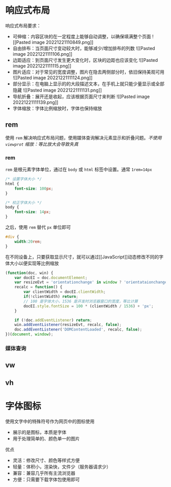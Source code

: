 # 响应式布局
响应式布局要求：
- 可伸缩：内容区块的在一定程度上能够自动调整，以确保填满整个页面
![[Pasted image 20221221110849.png]]
- 自由排布：当页面尺寸变动较大时，能够减少/增加排布的列数
![[Pasted image 20221221111106.png]]
- 边距适应：到页面尺寸发生更大变化时，区块的边距也应该变化
![[Pasted image 20221221111115.png]]
- 图片适应：对于常见的宽度调整，图片在隐去两侧部分时，依旧保持美观可用
![[Pasted image 20221221111124.png]]
- 部分显示：在电脑上显示的的大段描述文本，在手机上就只能少量显示或全部隐藏
![[Pasted image 20221221111131.png]]
- 导航折叠：展开还是收起，应该根据页面尺寸来判断
![[Pasted image 20221221111139.png]]
- 字体缩放：字体比例缩放时，字体也保持缩放

## rem

使用 `rem` 解决响应式布局问题，使用媒体查询解决元素显示和折叠问题。*不使用 `viewprot` 缩放：等比放大会导致失真*

### rem

`rem` 是根元素字体单位，通过在 `body` 或 `html` 标签中设置。通常 `1rem=14px`

```CSS
/* 设置字体大小 */
html {
    font-size: 100px;
}

/* 校正字体大小 */
body {
    font-size: 14px;
}
```

之后，使用 `rem` 替代 `px` 单位即可

```CSS
#div {
    width:20rem;
}
```

在不同设备上，只要获取显示尺寸，就可以通过[[JavaScript]]动态修改不同的字体大小以便实现等比例缩放

```JavaScript
(function(doc, win) {
    var docEI = doc.documentElement;
    var resizeEvt = 'orientationchange' in window ? 'orientataionchange' : 'resize',
    recalc = function() {
        var clientWidth = docEI.clientWidth;
        if(!clientWidth) return;
        // 100 是字体大小，1536 是开发时浏览器窗口的宽度，等比计算
        docEI.style.fontSize = 100 * (clientWidth / 1536) + 'px';
    }

    if (!doc.addEventListener) return;
    win.addEventListener(resizeEvt, recalc, false);
    doc.addEventListener('DOMContentLoaded', recalc, false);
})(document, window);
```

### 媒体查询

## vw

## vh

# 字体图标

使用文字中的特殊符号作为网页中的图标使用
- 展示的是图标，本质是字体
- 用于处理简单的、颜色单一的图片

优点
- 灵活：修改尺寸、颜色等样式方便
- 轻量：体积小，渲染快，文件少（服务器请求少）
- 兼容：兼容几乎所有主流浏览器
- 方便：只需要下载字体包使用即可